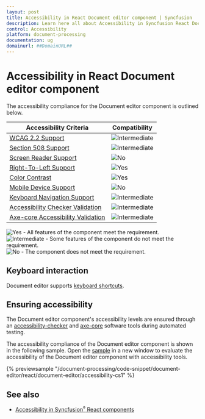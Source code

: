 ```yaml
---
layout: post
title: Accessibility in React Document editor component | Syncfusion
description: Learn here all about Accessibility in Syncfusion React Document editor component of Syncfusion Essential JS 2 and more.
control: Accessibility 
platform: document-processing
documentation: ug
domainurl: ##DomainURL##
---
```


# Accessibility in React Document editor component

The accessibility compliance for the Document editor component is outlined below.

| Accessibility Criteria | Compatibility |
| -- | -- |
| [WCAG 2.2 Support](https://ej2.syncfusion.com/react/documentation/common/accessibility#accessibility-standards) | <img src="https://cdn.syncfusion.com/content/images/documentation/partial.png" alt="Intermediate"> |
| [Section 508 Support](https://ej2.syncfusion.com/react/documentation/common/accessibility#accessibility-standards) | <img src="https://cdn.syncfusion.com/content/images/documentation/partial.png" alt="Intermediate"> |
| [Screen Reader Support](https://ej2.syncfusion.com/react/documentation/common/accessibility#screen-reader-support) | <img src="https://cdn.syncfusion.com/content/images/documentation/not-supported.png" alt="No"> |
| [Right-To-Left Support](https://ej2.syncfusion.com/react/documentation/common/accessibility#right-to-left-support) | <img src="https://cdn.syncfusion.com/content/images/documentation/full.png" alt="Yes"> |
| [Color Contrast](https://ej2.syncfusion.com/react/documentation/common/accessibility#color-contrast) | <img src="https://cdn.syncfusion.com/content/images/documentation/full.png" alt="Yes"> |
| [Mobile Device Support](https://ej2.syncfusion.com/react/documentation/common/accessibility#mobile-device-support) | <img src="https://cdn.syncfusion.com/content/images/documentation/not-supported.png" alt="No"> |
| [Keyboard Navigation Support](https://ej2.syncfusion.com/react/documentation/common/accessibility#keyboard-navigation-support) | <img src="https://cdn.syncfusion.com/content/images/documentation/partial.png" alt="Intermediate"> |
| [Accessibility Checker Validation](https://ej2.syncfusion.com/react/documentation/common/accessibility#ensuring-accessibility) | <img src="https://cdn.syncfusion.com/content/images/documentation/partial.png" alt="Intermediate"> |
| [Axe-core Accessibility Validation](https://ej2.syncfusion.com/react/documentation/common/accessibility#ensuring-accessibility) | <img src="https://cdn.syncfusion.com/content/images/documentation/partial.png" alt="Intermediate"> |

<style>
    .post .post-content img {
        display: inline-block;
        margin: 0.5em 0;
    }
</style>
<div><img src="https://cdn.syncfusion.com/content/images/documentation/full.png" alt="Yes"> - All features of the component meet the requirement.</div>

<div><img src="https://cdn.syncfusion.com/content/images/documentation/partial.png" alt="Intermediate"> - Some features of the component do not meet the requirement.</div>

<div><img src="https://cdn.syncfusion.com/content/images/documentation/not-supported.png" alt="No"> - The component does not meet the requirement.</div>

## Keyboard interaction

Document editor supports [keyboard shortcuts](./keyboard-shortcut).

## Ensuring accessibility

The Document editor component's accessibility levels are ensured through an [accessibility-checker](https://www.npmjs.com/package/accessibility-checker) and [axe-core](https://www.npmjs.com/package/axe-core) software tools during automated testing.

The accessibility compliance of the Document editor component is shown in the following sample. Open the [sample](https://ej2.syncfusion.com/accessibility/wordprocessor.html) in a new window to evaluate the accessibility of the Document editor component with accessibility tools.

{% previewsample "/document-processing/code-snippet/document-editor/react/document-editor/accessibility-cs1" %}

## See also

- [Accessibility in Syncfusion<sup style="font-size:70%">&reg;</sup> React components](https://ej2.syncfusion.com/react/documentation/common/accessibility)